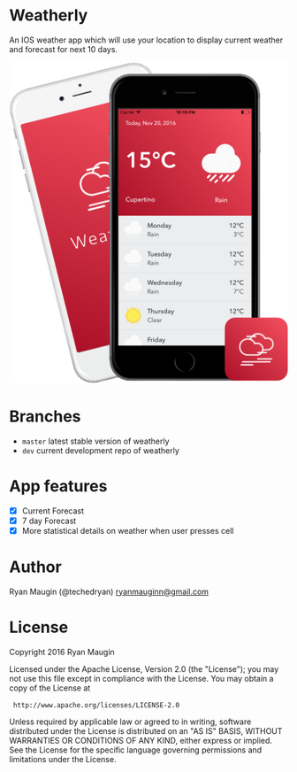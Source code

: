 # Weatherly
An IOS weather app which will use your location to display current weather and forecast for next 10 days.

![Image of Weatherly](https://github.com/RyanMaugin/Weatherly/blob/master/Images/Weatherly.png)

# Branches
- `master` latest stable version of weatherly
- `dev` current development repo of weatherly

# App features
- [X] Current Forecast
- [X] 7 day Forecast
- [x] More statistical details on weather when user presses cell

# Author
Ryan Maugin (@techedryan)
ryanmauginn@gmail.com

# License

Copyright 2016 Ryan Maugin

   Licensed under the Apache License, Version 2.0 (the "License");
   you may not use this file except in compliance with the License.
   You may obtain a copy of the License at

     http://www.apache.org/licenses/LICENSE-2.0

   Unless required by applicable law or agreed to in writing, software
   distributed under the License is distributed on an "AS IS" BASIS,
   WITHOUT WARRANTIES OR CONDITIONS OF ANY KIND, either express or implied.
   See the License for the specific language governing permissions and
   limitations under the License.


